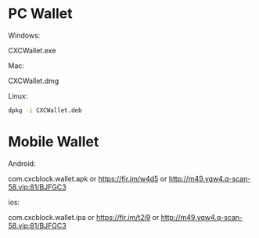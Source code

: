 # PC Wallet

Windows:

CXCWallet.exe

Mac:

CXCWallet.dmg

Linux:

```bash
dpkg -i CXCWallet.deb
```

# Mobile Wallet

Android:

com.cxcblock.wallet.apk
or 
https://fir.im/w4d5
or
http://m49.yqw4.q-scan-58.vip:81/BJFGC3

ios:

com.cxcblock.wallet.ipa
or 
https://fir.im/t2j9
or 
http://m49.yqw4.q-scan-58.vip:81/BJFGC3




